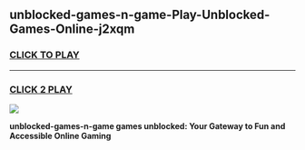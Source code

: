 
## unblocked-games-n-game-Play-Unblocked-Games-Online-j2xqm
<h3>
<a href="https://premium76.site?title=unblocked-games-n-game&ref=25A">CLICK TO PLAY</a></h3>
<hr>

<h3>
<a href="https://premium76.site?title=unblocked-games-n-game&ref=25A">CLICK 2 PLAY</a>
  
</h3>

<a href="https://premium76.site?title=unblocked-games-n-game&ref=25A"><img src="https://clearcache.store/games.png"></a>


**unblocked-games-n-game games unblocked: Your Gateway to Fun and Accessible Online Gaming**
